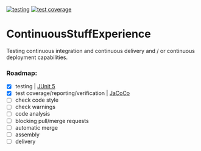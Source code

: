 [![testing](https://img.shields.io/badge/testing-failed-d50000.svg?style=flat)](https://kepocnhh.github.io/ContinuousStuffExperience/reports/testing/a43f91f98b2e24ac372f27ad3c624fb96c613a6fba6e72ee1888ff8bc77fa2ef0f481e98c998a1cdb5c2749e34912edbe5790d6d0c6252a8b92f08d598fd2bf5)
[![test coverage](https://img.shields.io/badge/test_coverage-100%25-00c853.svg?style=flat)](https://kepocnhh.github.io/ContinuousStuffExperience/reports/coverage/f2a5cc3dae286f229d2fc38bf2f7e9a182f3644f34f5a106aa7a3698621f4d9d946e13ca4c6603192b778773dcc5f6cb38eafe8fd9a70be8e956f7c139468835)

# ContinuousStuffExperience
Testing continuous integration and continuous delivery and / or continuous deployment capabilities.

### Roadmap:

- [x] testing | [JUnit 5](https://junit.org/junit5/)
- [x] test coverage/reporting/verification | [JaCoCo](https://www.jacoco.org/jacoco/)
- [ ] check code style
- [ ] check warnings
- [ ] code analysis
- [ ] blocking pull/merge requests
- [ ] automatic merge
- [ ] assembly
- [ ] delivery